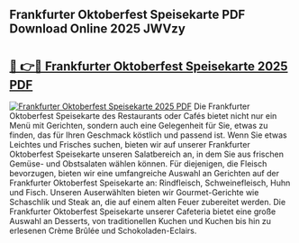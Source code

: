 ## Frankfurter Oktoberfest Speisekarte PDF Download Online 2025 JWVzy

# <h2><a href="http://gc6lu9.nevu.top/?p=Frankfurter+Oktoberfest+Speisekarte">🔗 👉🔴 Frankfurter Oktoberfest Speisekarte 2025 PDF</a></h2>

[![Frankfurter Oktoberfest Speisekarte 2025 PDF](https://i.imgur.com/dBaPXMq.png)](http://gc6lu9.nevu.top/?p=Frankfurter+Oktoberfest+Speisekarte)
Die Frankfurter Oktoberfest Speisekarte des Restaurants oder Cafés bietet nicht nur ein Menü mit Gerichten, sondern auch eine Gelegenheit für Sie, etwas zu finden, das für Ihren Geschmack köstlich und passend ist. Wenn Sie etwas Leichtes und Frisches suchen, bieten wir auf unserer Frankfurter Oktoberfest Speisekarte unseren Salatbereich an, in dem Sie aus frischen Gemüse- und Obstsalaten wählen können. Für diejenigen, die Fleisch bevorzugen, bieten wir eine umfangreiche Auswahl an Gerichten auf der Frankfurter Oktoberfest Speisekarte an: Rindfleisch, Schweinefleisch, Huhn und Fisch. Unseren Auserwählten bieten wir Gourmet-Gerichte wie Schaschlik und Steak an, die auf einem alten Feuer zubereitet werden. Die Frankfurter Oktoberfest Speisekarte unserer Cafeteria bietet eine große Auswahl an Desserts, von traditionellen Kuchen und Kuchen bis hin zu erlesenen Crème Brûlée und Schokoladen-Eclairs.

